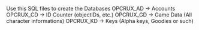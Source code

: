 Use this SQL files to create the Databases
OPCRUX_AD -> Accounts
OPCRUX_CD -> ID Counter (objectIDs, etc.)
OPCRUX_GD -> Game Data (All character informations)
OPCRUX_KD -> Keys (Alpha keys, Goodies or such)
